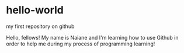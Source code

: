 # hello-world
my first repository on github

Hello, fellows!
My name is Naiane and I'm learning how to use Github in order to help me during my process of programming learning!
